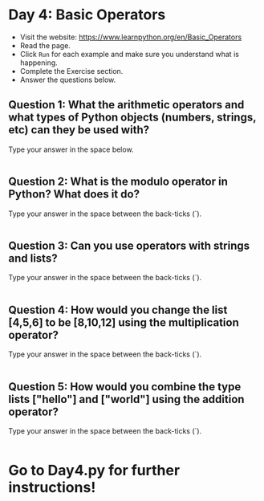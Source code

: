 # Day 4: Basic Operators
* Visit the website: https://www.learnpython.org/en/Basic_Operators
* Read the page.
* Click `Run` for each example and make sure you understand what is happening.
* Complete the Exercise section.
* Answer the questions below.

## Question 1: What the arithmetic operators and what types of Python objects (numbers, strings, etc) can they be used with?
Type your answer in the space below.
```

```

## Question 2: What is the modulo operator in Python? What does it do?
Type your answer in the space between the back-ticks (`). 
```

```

## Question 3: Can you use operators with strings and lists?
Type your answer in the space between the back-ticks (`).
```

```

## Question 4: How would you change the list [4,5,6] to be [8,10,12] using the multiplication operator?
Type your answer in the space between the back-ticks (`).
```

```

## Question 5: How would you combine the type lists ["hello"] and ["world"] using the addition operator?
Type your answer in the space between the back-ticks (`).
```

```

# Go to Day4.py for further instructions!